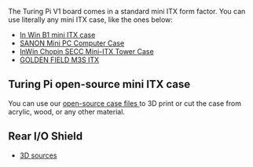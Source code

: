 <p dir="auto">The Turing Pi V1 board comes in a standard mini ITX form factor. You can use literally any mini ITX case, like the ones below:</p>
<ul>
<li dir="auto"><a href="https://amzn.to/3mT4nLX" rel="nofollow">In Win B1 mini ITX case</a></li>
<li dir="auto"><a href="https://amzn.to/34EmqiA" rel="nofollow">SANON Mini PC Computer Case</a></li>
<li dir="auto"><a href="https://amzn.to/38tcdXn" rel="nofollow">InWin Chopin SECC Mini-ITX Tower Case</a></li>
<li dir="auto"><a href="https://amzn.to/3mKG1Uj" rel="nofollow">GOLDEN FIELD M3S ITX</a></li>
</ul>
<h2 dir="auto">
<a id="user-content-turing-pi-open-source-mini-itx-case" class="anchor" href="https://github.com/turing-machines/v1-docs/blob/master/mini-itx-case.md#turing-pi-open-source-mini-itx-case" aria-hidden="true"></a>Turing Pi open-source mini ITX case</h2>
<p dir="auto">You can use our <a href="https://github.com/turing-machines/mini-itx-case">open-source case files </a>to 3D print or cut the case from acrylic, wood, or any other material.</p>
<h2 dir="auto">
<a id="user-content-rear-io-shield" class="anchor" href="https://github.com/turing-machines/v1-docs/blob/master/mini-itx-case.md#rear-io-shield" aria-hidden="true"></a>Rear I/O Shield</h2>
<ul>
<li dir="auto"><a href="https://www.thingiverse.com/thing:4858278" rel="nofollow">3D sources</a></li>
</ul>